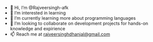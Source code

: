 - 👋 Hi, I’m @Rajveersingh-afk
- 👀 I’m interested in learning 
- 🌱 I’m currently learning more about programming languages
- 💞️ I’m looking to collaborate on development projects for hands-on knowledge and expirience
- 📫 Reach me at rajveersinghdhanjal@gmail.com 

<!---
Rajveersingh-afk/Rajveersingh-afk is a ✨ special ✨ repository because its `README.md` (this file) appears on your GitHub profile.
You can click the Preview link to take a look at your changes.
--->
